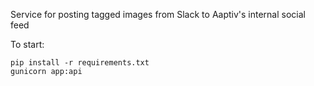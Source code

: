 Service for posting tagged images from Slack to Aaptiv's internal social feed

To start:

```
pip install -r requirements.txt
gunicorn app:api
```
